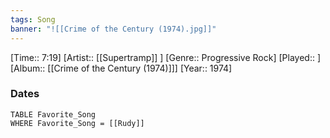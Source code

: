 ```yaml
---
tags: Song  
banner: "![[Crime of the Century (1974).jpg]]"
---
```

[Time:: 7:19]
[Artist:: [[Supertramp]] ]
[Genre:: Progressive Rock]
[Played:: ]
[Album:: [[Crime of the Century (1974)]]]
[Year:: 1974]
### Dates
````dataview
TABLE Favorite_Song
WHERE Favorite_Song = [[Rudy]]
````
